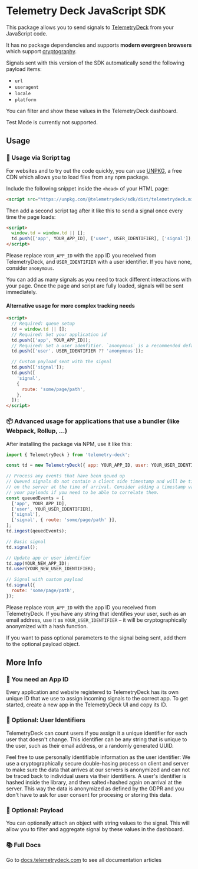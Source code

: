 # Telemetry Deck JavaScript SDK

This package allows you to send signals to [TelemetryDeck](https://telemetrydeck.com) from your JavaScript code.

It has no package dependencies and supports **modern evergreen browsers** which support [cryptography](https://caniuse.com/cryptography).

Signals sent with this version of the SDK automatically send the following payload items:

- `url`
- `useragent`
- `locale`
- `platform`

You can filter and show these values in the TelemetryDeck dashboard.

Test Mode is currently not supported.

## Usage

### 📄 Usage via Script tag

For websites and to try out the code quickly, you can use [UNPKG](https://unpkg.com), a free CDN which allows you to load files from any npm package.

Include the following snippet inside the `<head>` of your HTML page:

```html
<script src="https://unpkg.com/@telemetrydeck/sdk/dist/telemetrydeck.min.js" defer></script>
```

Then add a second script tag after it like this to send a signal once every time the page loads:

```html
<script>
  window.td = window.td || [];
  td.push(['app', YOUR_APP_ID], ['user', USER_IDENTIFIER], ['signal']);
</script>
```

Please replace `YOUR_APP_ID` with the app ID you received from TelemetryDeck, and `USER_IDENTIFIER` with a user identifier. If you have none, consider `anonymous`.

You can add as many signals as you need to track different interactions with your page. Once the page and script are fully loaded, signals will be sent immediately.

#### Alternative usage for more complex tracking needs

```html
<script>
  // Required: queue setup
  td = window.td || [];
  // Required: Set your application id
  td.push(['app', YOUR_APP_ID]);
  // Required: Set a user idenfitier. `anonymous` is a recommended default
  td.push(['user', USER_IDENTIFIER ?? 'anonymous']);

  // Custom payload sent with the signal
  td.push(['signal']);
  td.push([
    'signal',
    {
      route: 'some/page/path',
    },
  ]);
</script>
```

### 📦 Advanced usage for applications that use a bundler (like Webpack, Rollup, …)

After installing the package via NPM, use it like this:

```js
import { TelemetryDeck } from 'telemetry-deck';

const td = new TelemetryDeck({ app: YOUR_APP_ID, user: YOUR_USER_IDENTIFIER });

// Process any events that have been qeued up
// Queued signals do not contain a client side timestamp and will be timestamped
// on the server at the time of arrival. Consider adding a timestamp value to
// your payloads if you need to be able to correlate them.
const queuedEvents = [
  ['app', YOUR_APP_ID],
  ['user', YOUR_USER_IDENTIFIER],
  ['signal'],
  ['signal', { route: 'some/page/path' }],
];
td.ingest(qeuedEvents);

// Basic signal
td.signal();

// Update app or user identifier
td.app(YOUR_NEW_APP_ID);
td.user(YOUR_NEW_USER_IDENTIFIER);

// Signal with custom payload
td.signal({
  route: 'some/page/path',
});
```

Please replace `YOUR_APP_ID` with the app ID you received from TelemetryDeck. If you have any string that identifies your user, such as an email address, use it as `YOUR_USER_IDENTIFIER` – it will be cryptographically anonymized with a hash function.

If you want to pass optional parameters to the signal being sent, add them to the optional payload object.

## More Info

### 📱 You need an App ID

Every application and website registered to TelemetryDeck has its own unique ID that we use to assign incoming signals to the correct app. To get started, create a new app in the TelemetryDeck UI and copy its ID.

### 👤 Optional: User Identifiers

TelemetryDeck can count users if you assign it a unique identifier for each user that doesn't change. This identifier can be any string that is unique to the user, such as their email address, or a randomly generated UUID.

Feel free to use personally identifiable information as the user identifier: We use a cryptographically secure double-hasing process on client and server to make sure the data that arrives at our servers is anonymized and can not be traced back to individual users via their identifiers. A user's identifier is hashed inside the library, and then salted+hashed again on arrival at the server. This way the data is anonymized as defined by the GDPR and you don't have to ask for user consent for procesing or storing this data.

### 🚛 Optional: Payload

You can optionally attach an object with string values to the signal. This will allow you to filter and aggregate signal by these values in the dashboard.

### 📚 Full Docs

Go to [docs.telemetrydeck.com](https://docs.telemetrydeck.com) to see all documentation articles
